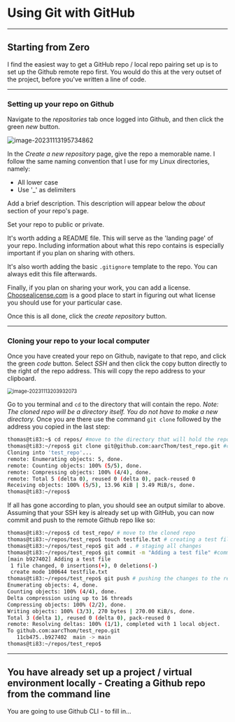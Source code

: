 # Using Git with GitHub

---

## Starting from Zero

I find the easiest way to get a GitHub repo / local repo pairing set up is to set up the Github remote repo first. You would do this at the very outset of the project, before you've written a line of code.

---

### Setting up your repo on Github

Navigate to the *repositories* tab once logged into Github, and then click the green *new* button.

<img src="assets/image-20231113195734862.png" alt="image-20231113195734862" />

In the *Create a new repository* page, give the repo a memorable name. I follow the same naming convention that I use for my Linux directories, namely:

* All lower case
* Use '_' as delimiters

Add a brief description. This description will appear below the *about* section of your repo's page.

Set your repo to public or private.

It's worth adding a README file. This will serve as the 'landing page' of your repo. Including information about what this repo contains is especially important if you plan on sharing with others.

It's also worth adding the basic `.gitignore` template to the repo. You can always edit this file afterwards.

Finally, if you plan on sharing your work, you can add a license. [Choosealicense.com](https://choosealicense.com/) is a good place to start in figuring out what license you should use for your particular case.

Once this is all done, click the *create repository* button.

---

### Cloning your repo to your local computer

Once you have created your repo on Github, navigate to that repo, and click the green *code* button. Select *SSH* and then click the copy button directly to the right of the repo address. This will copy the repo address to your clipboard.

<img src="assets/image-20231113203932073.png" alt="image-20231113203932073" style="zoom:80%;"/>

Go to you terminal and `cd` to the directory that will contain the repo. *Note: The cloned repo will be a directory itself. You do not have to make a new directory.* Once you are there use the command `git clone` followed by the address you copied in the last step:

```bash
thomas@ti83:~$ cd repos/ #move to the directory that will hold the repo
thomas@ti83:~/repos$ git clone git@github.com:aarcThom/test_repo.git #clone the repo
Cloning into 'test_repo'...
remote: Enumerating objects: 5, done.
remote: Counting objects: 100% (5/5), done.
remote: Compressing objects: 100% (4/4), done.
remote: Total 5 (delta 0), reused 0 (delta 0), pack-reused 0
Receiving objects: 100% (5/5), 13.96 KiB | 3.49 MiB/s, done.
thomas@ti83:~/repos$
```

If all has gone according to plan, you should see an output similar to above. Assuming that your SSH key is already set up with GitHub, you can now commit and push to the remote Github repo like so:

```bash
thomas@ti83:~/repos$ cd test_repo/ # move to the cloned repo
thomas@ti83:~/repos/test_repo$ touch testfile.txt # creating a test file
thomas@ti83:~/repos/test_repo$ git add . # staging all changes
thomas@ti83:~/repos/test_repo$ git commit -m "Adding a test file" #committing all staged changes
[main b927402] Adding a test file
 1 file changed, 0 insertions(+), 0 deletions(-)
 create mode 100644 testfile.txt
thomas@ti83:~/repos/test_repo$ git push # pushing the changes to the remote GitHub repo
Enumerating objects: 4, done.
Counting objects: 100% (4/4), done.
Delta compression using up to 16 threads
Compressing objects: 100% (2/2), done.
Writing objects: 100% (3/3), 270 bytes | 270.00 KiB/s, done.
Total 3 (delta 1), reused 0 (delta 0), pack-reused 0
remote: Resolving deltas: 100% (1/1), completed with 1 local object.
To github.com:aarcThom/test_repo.git
   11cb475..b927402  main -> main
thomas@ti83:~/repos/test_repo$
```



---



## You have already set up a project / virtual environment locally - Creating a Github repo from the command line

You are going to use Github CLI - to fill in...

